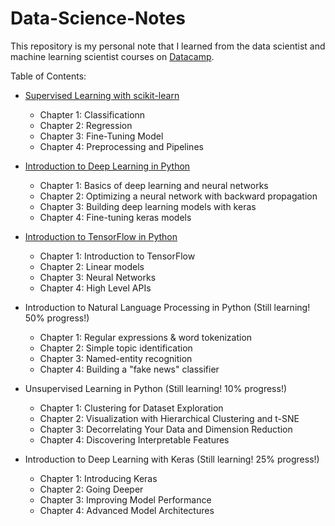 # Data-Science-Notes
<p>This repository is my personal note that I learned from the data scientist and machine learning scientist courses on <a href="https://www.datacamp.com/" target="_blank">Datacamp</a>.</p>

<p>Table of Contents:</p>

<ul>
  <li>
    <a href="https://github.com/Thanarat-DS/Data-Science-Notes/blob/main/Supervised-Learning-with-scikit-learn/notebook.ipynb" target="_blank">Supervised Learning with scikit-learn</a> <br>
  </li>
  <ul>
    <li>Chapter 1: Classificationn</li>
    <li>Chapter 2: Regression</li>
    <li>Chapter 3: Fine-Tuning Model</li>
    <li>Chapter 4: Preprocessing and Pipelines</li>
  </ul>
</ul>

<ul>
  <li>
    <a href="https://github.com/Thanarat-DS/Data-Science-Notes/blob/main/Introduction-to-Deep-Learning-in-Python/notebook.ipynb" target="_blank">Introduction to Deep Learning in Python</a> <br>
  </li>
  <ul>
    <li>Chapter 1: Basics of deep learning and neural networks</li>
    <li>Chapter 2: Optimizing a neural network with backward propagation</li>
    <li>Chapter 3: Building deep learning models with keras</li>
    <li>Chapter 4: Fine-tuning keras models</li>
  </ul>
</ul>

<ul>
  <li>
    <a href="https://github.com/Thanarat-DS/Data-Science-Notes/blob/main/Introduction-to-TensorFlow-in-Python/notebook.ipynb" target="_blank">Introduction to TensorFlow in Python</a><br>
  </li>
  <ul>
    <li>Chapter 1: Introduction to TensorFlow</li>
    <li>Chapter 2: Linear models</li>
    <li>Chapter 3: Neural Networks</li>
    <li>Chapter 4: High Level APIs</li>
  </ul>
</ul>

<ul>
  <li>
  Introduction to Natural Language Processing in Python (Still learning! 50% progress!)
  </li>
  <ul>
    <li>Chapter 1: Regular expressions & word tokenization</li>
    <li>Chapter 2: Simple topic identification</li>
    <li>Chapter 3: Named-entity recognition</li>
    <li>Chapter 4: Building a "fake news" classifier</li>
  </ul>
</ul>

<ul>
  <li>
     Unsupervised Learning in Python (Still learning! 10% progress!)
  </li>
  <ul>
    <li>Chapter 1: Clustering for Dataset Exploration</li>
    <li>Chapter 2: Visualization with Hierarchical Clustering and t-SNE</li>
    <li>Chapter 3: Decorrelating Your Data and Dimension Reduction</li>
    <li>Chapter 4: Discovering Interpretable Features</li>
  </ul>
</ul>

<ul>
  <li>
    Introduction to Deep Learning with Keras (Still learning! 25% progress!)
  </li>
  <ul>
    <li>Chapter 1: Introducing Keras</li>
    <li>Chapter 2: Going Deeper</li>
    <li>Chapter 3: Improving Model Performance</li>
    <li>Chapter 4: Advanced Model Architectures</li>
  </ul>
</ul>

<!-- (Still learning, 70% progress!) -->
